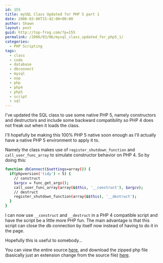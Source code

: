 ```yaml
---
id: 155
title: mySQL Class Updated for PHP 5 part 1
date: 2006-03-06T15:42:00+00:00
author: Shawn
layout: post
guid: http://top-frog.com/?p=155
permalink: /2006/03/06/mysql_class_updated_for_php5_1/
categories:
  - PHP Scripting
tags:
  - class
  - code
  - database
  - dbconnect
  - mysql
  - oop
  - php
  - php4
  - php5
  - script
  - sql
---
```

I've updated the SQL class to use some native PHP 5, namely constructors and destructors and include some backward compatibility so PHP 4 does not freak out when it loads the class.

I'll hopefully be making this 100% PHP 5 native soon enough as I'll actually have a native PHP 5 environment to apply it to.



Namely the class makes use of `register_shutdown_function` and `call_user_func_array` to simulate constructor behavior on PHP 4. So by doing this:

``` sh
function dbConnect($settings=array()) {
  if(phpversion('tidy') < 5) {
    // construct
    $argcv = func_get_args();
    call_user_func_array(array(&$this, '__construct'), $argcv);
    // destruct
    register_shutdown_function(array(&$this), '__destruct');
  }
}
```

I can now use `__construct` and `__destruct` in a PHP 4 compatible script and have the script be a little more PHP fun. The main advantage is that this script can close the db connection by itself now instead of having to do it in the page.

Hopefully this is useful to somebody…

You can view the entire source [here](/files/scripts/dbConnect.class.phps), and download the zipped php file (basically just an extension change from the source file) [here](/files/scripts/dbConnect.class.php.zip).